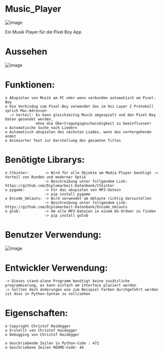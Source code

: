 # Music_Player

![image](https://user-images.githubusercontent.com/87471423/129364714-6f793126-5863-4c54-8387-1377ddbe423d.png)

Ein Musik Player für die Pixel Boy App

# Aussehen
![image](https://user-images.githubusercontent.com/87471423/129363809-1c27f8c0-359d-4512-b7f8-c54a90f07985.png)

# Funktionen:
    o Abspielen von Musik am PC oder wenn verbunden automatisch am Pixel-Boy
    o Die Verbindug zum Pixel-Boy verwendet das im Osi Layer 2 Protokoll sprich Mac-Adressen
      -> Vorteil: Es kann gleichzeitig Musik abgespielt und den Pixel-Boy Daten gesendet werden,
                  ohne die Übertragungsgeschwindigkeit zu beeinflussen!
    o Automatische Suche nach Liedern
    o Automatisch abspielen des nächsten Liedes, wenn das vorhergehende endet
    o Animierter Text zur Darstellung des gesamten Titles

# Benötigte Librarys:
    o Ctkinter:       -> Wird für alle Objekte am Media Player benötigt -> Vorteil von Runden und moderner Optik
                      -> Beschreibung unter follgendem Link: https://github.com/Diplomarbeit-Datenbank/Ctkinter
    o pygame:         -> Für das abspielen von MP3-Datein
                      -> pip install pygame
    o Encode_Umlauts: -> Wird verwendet um Umlaute richtig darzustellen
                      -> Beschreibung unter follgendem Link: https://github.com/Diplomarbeit-Datenbank/Encode_Umlauts
    o glob:           -> Um alle MP3-Dateien in einem OS-Ordner zu finden
                      -> pip install golob
                 

# Benutzer Verwendung:
![image](https://user-images.githubusercontent.com/87471423/129366157-3b8510a1-013c-4314-a305-7d9ad0fbe20f.png)

# Entwickler Verwendung:
    -> Dieses stand-alone Programm benötigt keine zusätzliche programmierung, es kann einfach am Interface plaziert werden
    -> Sollten doch änderungen wie zum Beispiel Farben durchgeführt werden ist dies in Python-Syntax zu vollziehen

# Eigenschaften:
    o Copyright Christof Haidegger 
    o Erstellt von Christof Haidegger
    o Debugging von Christof Haidegger
    
    o Geschriebende Zeilen in Python-Code : 472
    o Geschriebene Zeilen REDME-Code: 44

